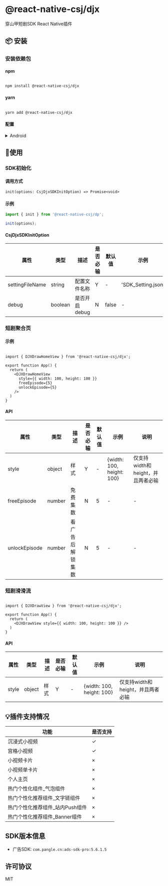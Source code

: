 # @react-native-csj/djx

穿山甲短剧SDK React Native插件

## 📦 安装

### 安装依赖包

#### npm

```sh

npm install @react-native-csj/djx

```

#### yarn

```shell

yarn add @react-native-csj/djx

```

#### 配置

<details>
<summary>Android</summary>
`android/build.gradle`中添加如下内容：

```gradle

allprojects {
  repositories {
      // ...
      maven {url "https://artifact.bytedance.com/repository/Volcengine/"}
      maven {url "https://artifact.bytedance.com/repository/pangle"}
      // ...
  }
}

```

`android/app/src/main/AndroidManifest.xml`中添加如下内容：

```xml
<!-- 这四个权限最好都申请，有助于视频推荐和ecpm -->
<uses-permission android:name="android.permission.READ_PHONE_STATE" />
<uses-permission android:name="android.permission.ACCESS_NETWORK_STATE" />
<uses-permission android:name="android.permission.WRITE_EXTERNAL_STORAGE" />
<uses-permission android:name="android.permission.READ_EXTERNAL_STORAGE" />
<uses-permission android:name="android.permission.ACCESS_WIFI_STATE" />
```

</details>

## 🔨使用

### SDK初始化

#### 调用方式

`init(options: CsjDjxSDKInitOption) => Promise<void>`

#### 示例

```ts
import { init } from '@react-native-csj/dp';

init(options);

```

#### CsjDjxSDKInitOption

| 属性            | 类型    | 描述          | 是否必输 | 默认值 | 示例               | 说明 |
| --------------- | ------- | ------------- | -------- | ------ | ------------------ | ---- |
| settingFileName | string  | 配置文件名称  | Y        | -      | 'SDK_Setting.json' | -    |
| debug           | boolean | 是否开启debug | N        | false  | -                  | -    |


### 短剧聚合页

#### 示例

```tsx

import { DJXDrawHomeView } from '@react-native-csj/djx';

export function App() {
  return (
    <DJXDrawHomeView
      style={{ width: 100, height: 100 }}
      freeEpisode={5}
      unlockEpisode={5}
    />
  )
}
```

#### API

| 属性            | 类型     | 描述       | 是否必输 | 默认值 | 示例                        | 说明                     |
|---------------|--------|----------|------|-----|---------------------------|------------------------|
| style         | object | 样式       | Y    | -   | {width: 100, height: 100} | 仅支持width和height，并且两者必输 |
| freeEpisode   | number | 免费集数     | N    | 5   | -                         | -                      |
| unlockEpisode | number | 看广告后解锁集数 | N    | 5   | -                         | -                      |

### 短剧滑滑流

```tsx

import { DJXDrawView } from '@react-native-csj/djx';

export function App() {
  return (
    <DJXDrawView style={{ width: 100, height: 100 }} />
  )
}
```

#### API

| 属性    | 类型     | 描述 | 是否必输 | 默认值 | 示例                        | 说明                     |
|-------|--------|----|------|-----|---------------------------|------------------------|
| style | object | 样式 | Y    | -   | {width: 100, height: 100} | 仅支持width和height，并且两者必输 |

## 💡插件支持情况

| 功能                 | 是否支持 |
|--------------------|------|
| 沉浸式小视频             | ✓    |
| 宫格小视频              | ✓    |
| 小视频卡片              | ×    |
| 小视频单卡片             | ×    |
| 个人主页               | ×    |
| 热门个性化组件_气泡组件       | ×    |
| 热门个性化推荐组件_文字链组件    | ×    |
| 热门个性化推荐组件_站内Push组件 | ×    |
| 热门个性化推荐组件_Banner组件 | ×    |

## SDK版本信息

* 广告SDK: `com.pangle.cn:ads-sdk-pro:5.6.1.5`

## 许可协议

MIT
